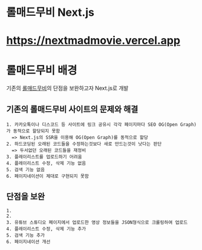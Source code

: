 # 롤매드무비 Next.js

# <https://nextmadmovie.vercel.app>

# **롤매드무비** 배경
  기존의 <a href='https://lolmadmovie.vercel.app'>롤매드무비</a>의 단점을 보완하고자 Next.js로 개발</br>

  ## 기존의 롤매드무비 사이트의 문제와 해결
    1. 카카오톡이나 디스코드 등 사이트에 링크 공유시 각각 페이지마다 SEO OG(Open Graph)가 동적으로 할당되지 못함
      => Next.js의 SSR을 이용해 OG(Open Graph)를 동적으로 할당
    2. 하드코딩된 오래된 코드들을 수정하는것보다 새로 만드는것이 낫다는 판단
      => 두서없던 오래된 코드들을 재정비
    3. 플레이리스트를 업로드하기 어려움
    4. 플레이리스트 수정, 삭제 기능 없음
    5. 검색 기능 없음
    6. 페이지네이션이 제대로 구현되지 못함

  ## 단점을 보완
    1. 
    2. 
    3. 유튜브 스튜디오 페이지에서 업로드한 영상 정보들을 JSON형식으로 크롤링하여 업로드
    4. 플레이리스트 수정, 삭제 기능 추가
    5. 검색 기능 추가
    6. 페이지네이션 개선
